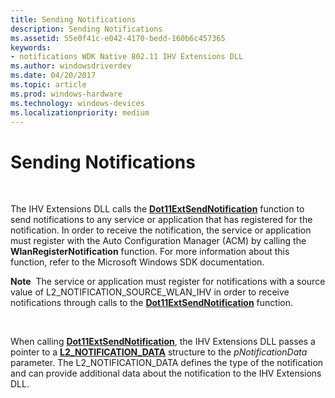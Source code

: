 ```yaml
---
title: Sending Notifications
description: Sending Notifications
ms.assetid: 55e0f41c-e042-4170-bedd-160b6c457365
keywords:
- notifications WDK Native 802.11 IHV Extensions DLL
ms.author: windowsdriverdev
ms.date: 04/20/2017
ms.topic: article
ms.prod: windows-hardware
ms.technology: windows-devices
ms.localizationpriority: medium
---
```


# Sending Notifications




 

The IHV Extensions DLL calls the [**Dot11ExtSendNotification**](https://msdn.microsoft.com/library/windows/hardware/ff547560) function to send notifications to any service or application that has registered for the notification. In order to receive the notification, the service or application must register with the Auto Configuration Manager (ACM) by calling the **WlanRegisterNotification** function. For more information about this function, refer to the Microsoft Windows SDK documentation.

**Note**  The service or application must register for notifications with a source value of L2\_NOTIFICATION\_SOURCE\_WLAN\_IHV in order to receive notifications through calls to the [**Dot11ExtSendNotification**](https://msdn.microsoft.com/library/windows/hardware/ff547560) function.

 

When calling [**Dot11ExtSendNotification**](https://msdn.microsoft.com/library/windows/hardware/ff547560), the IHV Extensions DLL passes a pointer to a [**L2\_NOTIFICATION\_DATA**](https://msdn.microsoft.com/library/windows/hardware/ff557044) structure to the *pNotificationData* parameter. The L2\_NOTIFICATION\_DATA defines the type of the notification and can provide additional data about the notification to the IHV Extensions DLL.

 

 





